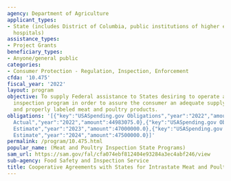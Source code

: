 ```yaml
---
agency: Department of Agriculture
applicant_types:
- State (includes District of Columbia, public institutions of higher education and
  hospitals)
assistance_types:
- Project Grants
beneficiary_types:
- Anyone/general public
categories:
- Consumer Protection - Regulation, Inspection, Enforcement
cfda: '10.475'
fiscal_year: '2022'
layout: program
objective: To supply Federal assistance to States desiring to operate a meat and poultry
  inspection program in order to assure the consumer an adequate supply of safe, wholesome,
  and properly labeled meat and poultry products.
obligations: '[{"key":"USASpending.gov Obligations","year":"2022","amount":44981267.39},{"key":"SAM.gov
  Actual","year":"2022","amount":44983075.0},{"key":"USASpending.gov Obligations","year":"2023","amount":46025000.0},{"key":"SAM.gov
  Estimate","year":"2023","amount":47000000.0},{"key":"USASpending.gov Obligations","year":"2024","amount":0.0},{"key":"SAM.gov
  Estimate","year":"2024","amount":47500000.0}]'
permalink: /program/10.475.html
popular_name: (Meat and Poultry Inspection State Programs)
sam_url: https://sam.gov/fal/cfa074ebf812404e93284a3ec4abf246/view
sub-agency: Food Safety and Inspection Service
title: Cooperative Agreements with States for Intrastate Meat and Poultry Inspection
---
```

